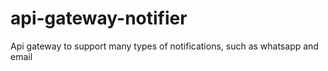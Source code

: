 # api-gateway-notifier
Api gateway to support many types of notifications, such as whatsapp and email

